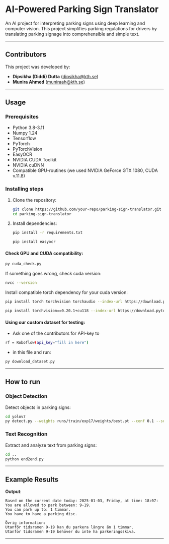 
# AI-Powered Parking Sign Translator

An AI project for interpreting parking signs using deep learning and computer vision. This project simplifies parking regulations for drivers by translating parking signage into comprehensible and simple text.

---

## Contributors

This project was developed by:
- **Dipsikha (Diddi) Dutta** ([dipsikha@kth.se](mailto:dipsikha@kth.se))
- **Munira Ahmed** ([muniraah@kth.se](mailto:muniraah@kth.se))

---

## Usage

### Prerequisites

- Python 3.8-3.11
- Numpy 1.24
- Tensorflow
- PyTorch
- PyTorchVision
- EasyOCR
- NVIDIA CUDA Toolkit
- NVIDIA cuDNN
- Compatible GPU-routines (we used NVIDIA GeForce GTX 1080, CUDA v.11.8)

### Installing steps

1. Clone the repository:
   ```bash
   git clone https://github.com/your-repo/parking-sign-translator.git
   cd parking-sign-translator
   ```

2. Install dependencies:
   ```bash
   pip install -r requirements.txt
   ```
   ```bash
   pip install easyocr
   ```

#### Check GPU and CUDA compatibility:
   ```bash
   py cuda_check.py
   ```
If something goes wrong, check cuda version:
   ```bash
   nvcc --version 
   ```
Install compatible torch dependency for your cuda version:
   ```bash
   pip install torch torchvision torchaudio --index-url https://download.pytorch.org/whl/cu118 
   ```
   ```bash
   pip install torchvision==0.20.1+cu118 --index-url https://download.pytorch.org/whl/cu118
   ```


#### Using our custom dataset for testing:
   - Ask one of the contributors for API-key to 
   ```bash
   rf = Roboflow(api_key="fill in here")
   ```
   - in this file and run:
   ```bash
   py download_dataset.py
   ```

---

## How to run

### Object Detection

Detect objects in parking signs:
```bash
cd yolov7
py detect.py --weights runs/train/exp17/weights/best.pt --conf 0.1 --source 'path to this image: p-skiva-skylt_jpg.rf.9cf6eba217156be500efb441efd91d90.jpg' --save-txt
```

### Text Recognition

Extract and analyze text from parking signs:
```bash
cd ..
python end2end.py
```

---

## Example Results

**Output**:
```plaintext
Based on the current date today: 2025-01-03, Friday, at time: 18:07:
You are allowed to park between: 9-19.
You can park up to: 1 timmar.
You have to have a parking disc.

Övrig information:
Utanför tidsramen 9-19 kan du parkera längre än 1 timmar.
Utanför tidsramen 9-19 behöver du inte ha parkeringsskiva.
```

---


